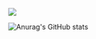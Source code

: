 <img src="https://capsule-render.vercel.app/api?type=transparent&color=#d192fe&height=300&section=header&text=Hello%20I'm%20Monster&fontColor=d6ace6&fontSize=90" />

![Anurag's GitHub stats](https://github-readme-stats.vercel.app/api?username=monsta-zo&show_icons=true&theme=default)
